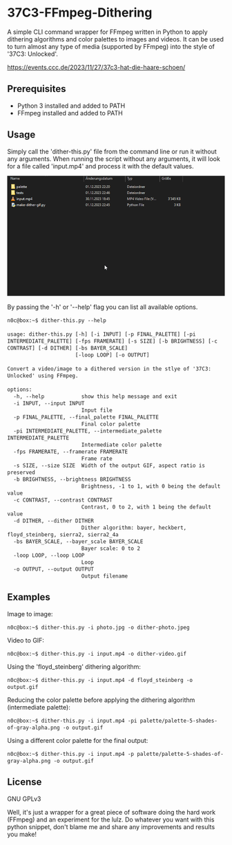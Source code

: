 # 37C3-FFmpeg-Dithering

A simple CLI command wrapper for FFmpeg written in Python to apply dithering algorithms and color palettes to images and videos. It can be used to turn almost any type of media (supported by FFmpeg) into the style of '37C3: Unlocked'.

https://events.ccc.de/2023/11/27/37c3-hat-die-haare-schoen/

## Prerequisites

- Python 3 installed and added to PATH
- FFmpeg installed and added to PATH

## Usage

Simply call the 'dither-this.py' file from the command line or run it without any arguments. When running the script without any arguments, it will look for a file called 'input.mp4' and process it with the default values.

![Demo](/demo/demo.gif "Demo")

By passing the '-h' or '--help' flag you can list all available options.

```
n0c@box:~$ dither-this.py --help

usage: dither-this.py [-h] [-i INPUT] [-p FINAL_PALETTE] [-pi INTERMEDIATE_PALETTE] [-fps FRAMERATE] [-s SIZE] [-b BRIGHTNESS] [-c CONTRAST] [-d DITHER] [-bs BAYER_SCALE]
                      [-loop LOOP] [-o OUTPUT]

Convert a video/image to a dithered version in the stlye of '37C3: Unlocked' using FFmpeg.

options:
  -h, --help            show this help message and exit
  -i INPUT, --input INPUT
                        Input file
  -p FINAL_PALETTE, --final_palette FINAL_PALETTE
                        Final color palette
  -pi INTERMEDIATE_PALETTE, --intermediate_palette INTERMEDIATE_PALETTE
                        Intermediate color palette
  -fps FRAMERATE, --framerate FRAMERATE
                        Frame rate
  -s SIZE, --size SIZE  Width of the output GIF, aspect ratio is preserved
  -b BRIGHTNESS, --brightness BRIGHTNESS
                        Brightness, -1 to 1, with 0 being the default value
  -c CONTRAST, --contrast CONTRAST
                        Contrast, 0 to 2, with 1 being the default value
  -d DITHER, --dither DITHER
                        Dither algorithm: bayer, heckbert, floyd_steinberg, sierra2, sierra2_4a
  -bs BAYER_SCALE, --bayer_scale BAYER_SCALE
                        Bayer scale: 0 to 2
  -loop LOOP, --loop LOOP
                        Loop
  -o OUTPUT, --output OUTPUT
                        Output filename
```

## Examples

Image to image:

```
n0c@box:~$ dither-this.py -i photo.jpg -o dither-photo.jpeg
```

Video to GIF:

```
n0c@box:~$ dither-this.py -i input.mp4 -o dither-video.gif
```

Using the 'floyd_steinberg' dithering algorithm:

```
n0c@box:~$ dither-this.py -i input.mp4 -d floyd_steinberg -o output.gif
```

Reducing the color palette before applying the dithering algorithm (intermediate palette):

```
n0c@box:~$ dither-this.py -i input.mp4 -pi palette/palette-5-shades-of-gray-alpha.png -o output.gif
```

Using a different color palette for the final output:

```
n0c@box:~$ dither-this.py -i input.mp4 -p palette/palette-5-shades-of-gray-alpha.png -o output.gif
```

## License

GNU GPLv3

Well, it's just a wrapper for a great piece of software doing the hard work (FFmpeg) and an experiment for the lulz. Do whatever you want with this python snippet, don't blame me and share any improvements and results you make!